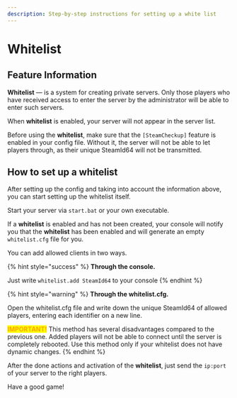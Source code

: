 ```yaml
---
description: Step-by-step instructions for setting up a white list
---
```


# Whitelist

## Feature Information

**Whitelist** — is a system for creating private servers. Only those players who have received access to enter the server by the administrator will be able to enter such servers.

When **whitelist** is enabled, your server will not appear in the server list.

Before using the **whitelist**, make sure that the `[SteamCheckup]` feature is enabled in your config file. Without it, the server will not be able to let players through, as their unique SteamId64 will not be transmitted.

## How to set up a whitelist

After setting up the config and taking into account the information above, you can start setting up the whitelist itself.

Start your server via `start.bat` or your own executable.

If a **whitelist** is enabled and has not been created, your console will notify you that the **whitelist** has been enabled and will generate an empty `whitelist.cfg` file for you.

You can add allowed clients in two ways.

{% hint style="success" %}
**Through the console.**&#x20;

Just write `whitelist.add SteamId64` to your console
{% endhint %}

{% hint style="warning" %}
**Through the whitelist.cfg.**

Open the whitelist.cfg file and write down the unique SteamId64 of allowed players, entering each identifier on a new line.



<mark style="color:orange;">**IMPORTANT!**</mark> This method has several disadvantages compared to the previous one. Added players will not be able to connect until the server is completely rebooted. Use this method only if your whitelist does not have dynamic changes.
{% endhint %}

After the done actions and activation of the **whitelist**, just send the `ip:port` of your server to the right players.&#x20;

Have a good game!
